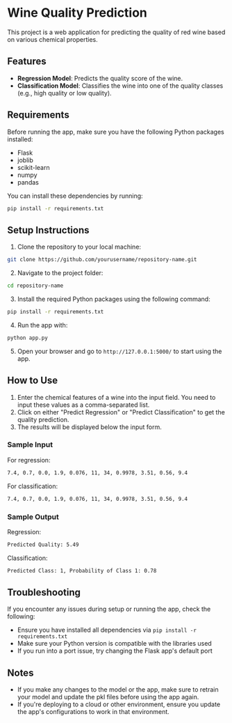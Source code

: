 # Wine Quality Prediction

This project is a web application for predicting the quality of red wine based on various chemical properties.

## Features
- **Regression Model**: Predicts the quality score of the wine.
- **Classification Model**: Classifies the wine into one of the quality classes (e.g., high quality or low quality).

## Requirements

Before running the app, make sure you have the following Python packages installed:
- Flask
- joblib
- scikit-learn
- numpy
- pandas

You can install these dependencies by running:
```bash
pip install -r requirements.txt
```

## Setup Instructions

1. Clone the repository to your local machine:
```bash
git clone https://github.com/yourusername/repository-name.git
```

2. Navigate to the project folder:
```bash
cd repository-name
```

3. Install the required Python packages using the following command:
```bash
pip install -r requirements.txt
```

4. Run the app with:
```bash
python app.py
```

5. Open your browser and go to `http://127.0.0.1:5000/` to start using the app.

## How to Use

1. Enter the chemical features of a wine into the input field. You need to input these values as a comma-separated list.
2. Click on either "Predict Regression" or "Predict Classification" to get the quality prediction.
3. The results will be displayed below the input form.

### Sample Input

For regression:
```bash
7.4, 0.7, 0.0, 1.9, 0.076, 11, 34, 0.9978, 3.51, 0.56, 9.4
```

For classification:
```bash
7.4, 0.7, 0.0, 1.9, 0.076, 11, 34, 0.9978, 3.51, 0.56, 9.4
```

### Sample Output

Regression:
```bash
Predicted Quality: 5.49
```

Classification:
```bash
Predicted Class: 1, Probability of Class 1: 0.78
```

## Troubleshooting

If you encounter any issues during setup or running the app, check the following:

- Ensure you have installed all dependencies via `pip install -r requirements.txt`
- Make sure your Python version is compatible with the libraries used
- If you run into a port issue, try changing the Flask app's default port

## Notes
- If you make any changes to the model or the app, make sure to retrain your model and update the pkl files before using the app again.
- If you're deploying to a cloud or other environment, ensure you update the app's configurations to work in that environment.
